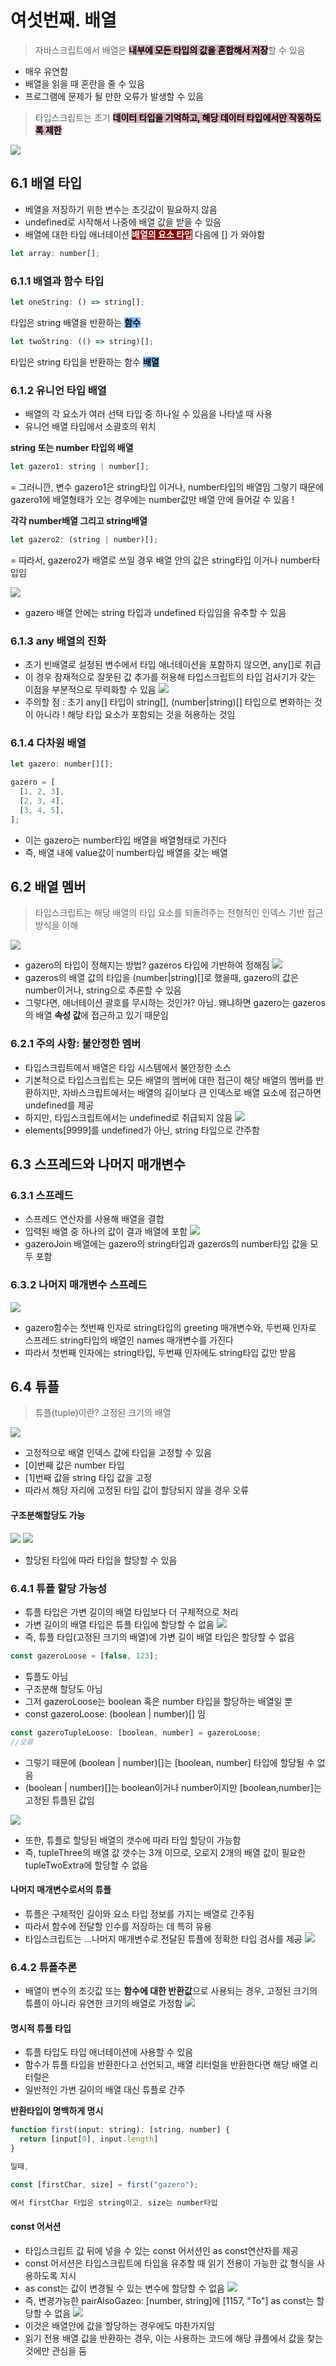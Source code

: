# 여섯번째. 배열

> 자바스크립트에서 배열은 <span style='background-color: #DAB4B8; color:#000'>**내부에 모든 타입의 값을 혼합해서 저장**</span>할 수 있음

- 매우 유연함
- 배열을 읽을 때 혼란을 줄 수 있음
- 프로그램에 문제가 될 만한 오류가 발생할 수 있음

> 타입스크립트는 초기 <span style='background-color: #DAB4B8; color:#000'>**데이터 타입을 기억하고, 해당 데이터 타입에서만 작동하도록 제한**</span>

![](https://velog.velcdn.com/images/gazero_/post/d1400245-41a2-4b23-b8bf-77c5e96f8ee7/image.png)

## 6.1 배열 타입

- 베열을 저장하기 위한 변수는 초깃값이 필요하지 않음
- undefined로 시작해서 나중에 배열 값을 받을 수 있음
- 배열에 대한 타입 애너테이션 <span style='background-color: #8c0303; color:#fff'>**배열의 요소 타입**</span> 다음에 [] 가 와야함

```js
let array: number[];
```

### 6.1.1 배열과 함수 타입

```js
let oneString: () => string[];
```

타입은 string 배열을 반환하는 <span style='background-color: #7fbcff; color:#000'>**함수**</span>

```js
let twoString: (() => string)[];
```

타입은 string 타입을 반환하는 함수 <span style='background-color: #7fbcff; color:#000'>**배열**</span>

### 6.1.2 유니언 타입 배열

- 배열의 각 요소가 여러 선택 타입 중 하나일 수 있음을 나타낼 때 사용
- 유니언 배열 타입에서 소괄호의 위치

**string 또는 number 타입의 배열**

```js
let gazero1: string | number[];
```

= 그러니깐, 변수 gazero1은 string타입 이거나, number타입의 배열임
그렇기 때문에 gazero1에 배열형태가 오는 경우에는 number값만 배열 안에 들어갈 수 있음 !

**각각 number배열 그리고 string배열**

```js
let gazero2: (string | number)[];
```

= 따라서, gazero2가 배열로 쓰일 경우 배열 안의 값은 string타입 이거나 number타입임

![](https://velog.velcdn.com/images/gazero_/post/35697c0a-9a5b-4dbb-bad7-35f77809a7a6/image.png)

- gazero 배열 안에는 string 타입과 undefined 타입임을 유추할 수 있음

### 6.1.3 any 배열의 진화

- 초기 빈배열로 설정된 변수에서 타입 애너테이션을 포함하지 않으면, any[]로 취급
- 이 경우 잠재적으로 잘못된 값 추가를 허용해 타입스크립트의 타입 검사기가 갖는 이점을 부분적으로 무력화할 수 있음
  ![](https://velog.velcdn.com/images/gazero_/post/fbe69e9b-64eb-4eeb-b783-351b1e35eb72/image.png)
- 주의할 점 : 초기 any[] 타입이 string[], (number|string)[] 타입으로 변화하는 것이 아니라 ! 해당 타입 요소가 포함되는 것을 허용하는 것임

### 6.1.4 다차원 배열

```js
let gazero: number[][];

gazero = [
  [1, 2, 3],
  [2, 3, 4],
  [3, 4, 5],
];
```

- 이는 gazero는 number타입 배열을 배열형태로 가진다
- 즉, 배열 내에 value값이 number타입 배열을 갖는 배열

## 6.2 배열 멤버

> 타입스크립트는 해당 배열의 타입 요소를 되돌려주는 전형적인 인덱스 기반 접근 방식을 이해

![](https://velog.velcdn.com/images/gazero_/post/4fd96a59-4e76-429b-a41b-350210351e35/image.png)

- gazero의 타입이 정해지는 방법? gazeros 타입에 기반하여 정해짐
  ![](https://velog.velcdn.com/images/gazero_/post/b9159ffc-0519-455a-8ef8-c14a973b84ee/image.png)
- gazeros의 배열 값의 타입을 (number|string)[]로 했을때, gazero의 값은 number이거나, string으로 추론할 수 있음
- 그렇다면, 애너테이션 괄호를 무시하는 것인가? 아님. 왜냐하면 gazero는 gazeros의 배열 **속성 값**에 접근하고 있기 때문임

### 6.2.1 주의 사항: 불안정한 멤버

- 타입스크립트에서 배열은 타입 시스템에서 불안정한 소스
- 기본적으로 타입스크립트는 모든 배열의 멤버에 대한 접근이 해당 배열의 멤버를 반환하지만, 자바스크립트에서는 배열의 길이보다 큰 인덱스로 배열 요소에 접근하면 undefined를 제공
- 하지만, 타입스크립트에서는 undefined로 취급되지 않음
  ![](https://velog.velcdn.com/images/gazero_/post/17c1b8fd-f9f3-4858-a1f9-fbee80b33d8b/image.png)
- elements[9999]를 undefined가 아닌, string 타입으로 간주함

## 6.3 스프레드와 나머지 매개변수

### 6.3.1 스프레드

- 스프레드 연산자를 사용해 배열을 결합
- 입력된 배열 중 하나의 값이 결과 배열에 포함
  ![](https://velog.velcdn.com/images/gazero_/post/48d29c50-178f-494a-ae3c-71e7fd23bada/image.png)
- gazeroJoin 배열에는 gazero의 string타입과 gazeros의 number타입 값을 모두 포함

### 6.3.2 나머지 매개변수 스프레드

![](https://velog.velcdn.com/images/gazero_/post/8188f444-00d0-4001-b02d-c0b759caeebe/image.png)

- gazero함수는 첫번째 인자로 string타입의 greeting 매개변수와, 두번째 인자로 스프레드 string타입의 배열인 names 매개변수를 가진다
- 따라서 첫번째 인자에는 string타입, 두번째 인자에도 string타입 값만 받음

## 6.4 튜플

> 튜플(tuple)이란? 고정된 크기의 배열

![](https://velog.velcdn.com/images/gazero_/post/89a2f4af-2370-4c59-b1bb-e6a827d4c65b/image.png)

- 고정적으로 배열 인덱스 값에 타입을 고정할 수 있음
- [0]번째 값은 number 타입
- [1]번째 값을 string 타입 값을 고정
- 따라서 해당 자리에 고정된 타입 값이 할당되지 않을 경우 오류

#### 구조분해할당도 가능

![](https://velog.velcdn.com/images/gazero_/post/7b6e1a51-a313-4dec-88c6-ba5da39f61bc/image.png)
![](https://velog.velcdn.com/images/gazero_/post/9cfcf40c-f6ef-4e76-8617-306b89c133c6/image.png)

- 할당된 타입에 따라 타입을 할당할 수 있음

### 6.4.1 튜플 할당 가능성

- 튜플 타입은 가변 길이의 배열 타입보다 더 구체적으로 처리
- 가변 길이의 배열 타입은 튜플 타입에 할당할 수 없음
  ![](https://velog.velcdn.com/images/gazero_/post/4f2f6c4b-ad70-4fe7-b67c-f8d30866b2e9/image.png)
- 즉, 튜플 타입(고정된 크기의 배열)에 가변 길이 배열 타입은 할당할 수 없음

```js
const gazeroLoose = [false, 123];
```

- 튜플도 아님
- 구조분해 할당도 아님
- 그저 gazeroLoose는 boolean 혹은 number 타입을 할당하는 배열일 뿐
- const gazeroLoose: (boolean | number)[] 임

```js
const gazeroTupleLoose: [boolean, number] = gazeroLoose;
//오류
```

- 그렇기 때문에 (boolean | number)[]는 [boolean, number] 타입에 할당될 수 없음
- (boolean | number)[]는 boolean이거나 number이지만 [boolean,number]는 고정된 튜플된 값임

![](https://velog.velcdn.com/images/gazero_/post/1be5f6c9-ce1f-4bcf-9494-bd0ee2cf7085/image.png)

- 또한, 튜플로 할당된 배열의 갯수에 따라 타입 할당이 가능함
- 즉, tupleThree의 배열 값 갯수는 3개 이므로, 오로지 2개의 배열 값이 필요한 tupleTwoExtra에 할당할 수 없음

#### 나머지 매개변수로서의 튜플

- 튜플은 구체적인 길이와 요소 타입 정보를 가지는 배열로 간주됨
- 따라서 함수에 전달할 인수를 저장하는 데 특히 유용
- 타입스크립트는 ...나머지 매개변수로 전달된 튜플에 정확한 타입 검사를 제공
  ![](https://velog.velcdn.com/images/gazero_/post/e6181579-d8e8-4ae3-b7ea-71cbfc482023/image.png)

### 6.4.2 튜플추론

- 배열이 변수의 초깃값 또는 **함수에 대한 반환값**으로 사용되는 경우, 고정된 크기의 튜플이 아니라 유연한 크기의 배열로 가정함
  ![](https://velog.velcdn.com/images/gazero_/post/f07b040b-e8cf-4632-8800-d2bea506bb14/image.png)

#### 명시적 튜플 타입

- 튜플 타입도 타입 애너테이션에 사용할 수 있음
- 함수가 튜플 타입을 반환한다고 선언되고, 배열 리터럴을 반환한다면 해당 배열 리터럴은
- 일반적인 가변 길이의 배열 대신 튜플로 간주

**반환타입이 명백하게 명시**

```js
function first(input: string): [string, number] {
  return [input[0], input.length]
}

일때,

const [firstChar, size] = first("gazero");

에서 firstChar 타입은 string이고, size는 number타입
```

#### const 어서션

- 타입스크립트 값 뒤에 넣을 수 있는 const 어서션인 as const연산자를 제공
- const 어서션은 타입스크립트에 타입을 유추할 때 읽기 전용이 가능한 값 형식을 사용하도록 지시
- as const는 값이 변경될 수 있는 변수에 할당할 수 없음
  ![](https://velog.velcdn.com/images/gazero_/post/06e32a1b-15a1-40ae-8086-352ddf05929b/image.png)
- 즉, 변경가능한 pairAlsoGazeo: [number, string]에 [1157, "To"] as const는 할당할 수 없음
  ![](https://velog.velcdn.com/images/gazero_/post/55efa5c4-1bda-482a-b01e-1278d7c460c0/image.png)
- 이것은 배열안에 값을 할당하는 경우에도 마찬가지임
- 읽기 전용 배열 값을 반환하는 경우, 이는 사용하는 코드에 해당 큐플에서 값을 찾는 것에만 관심을 둠
